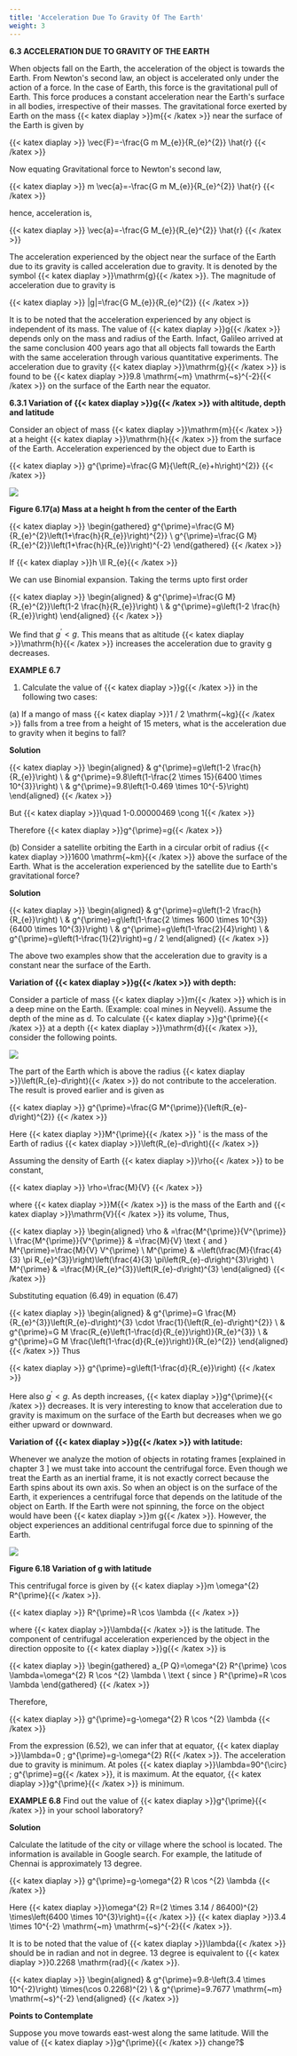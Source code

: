```yaml
---
title: 'Acceleration Due To Gravity Of The Earth'
weight: 3
---
```

**6.3 ACCELERATION DUE TO GRAVITY OF THE EARTH**

When objects fall on the Earth, the acceleration of the object is towards the Earth. From Newton's second law, an object is accelerated only under the action of a force. In the case of Earth, this force is the gravitational pull of Earth. This force produces a constant acceleration near the Earth's surface in all bodies, irrespective of their masses. The gravitational force exerted by Earth on the mass {{< katex diaplay >}}m{{< /katex >}} near the surface of the Earth is given by

{{< katex diaplay >}}
\vec{F}=-\frac{G m M_{e}}{R_{e}^{2}} \hat{r}
{{< /katex >}}

Now equating Gravitational force to Newton's second law,

{{< katex diaplay >}}
m \vec{a}=-\frac{G m M_{e}}{R_{e}^{2}} \hat{r}
{{< /katex >}}

hence, acceleration is,

{{< katex diaplay >}}
\vec{a}=-\frac{G M_{e}}{R_{e}^{2}} \hat{r}
{{< /katex >}}

The acceleration experienced by the object near the surface of the Earth due to its gravity is called acceleration due to gravity. It is denoted by the symbol {{< katex diaplay >}}\mathrm{g}{{< /katex >}}. The magnitude of acceleration due to gravity is

{{< katex diaplay >}}
|g|=\frac{G M_{e}}{R_{e}^{2}}
{{< /katex >}}


It is to be noted that the acceleration experienced by any object is independent of its mass. The value of {{< katex diaplay >}}g{{< /katex >}}  depends only on the mass and radius of the Earth. Infact, Galileo arrived at the same conclusion 400 years ago that all objects fall towards the Earth with the same acceleration through various quantitative experiments. The acceleration due to gravity {{< katex diaplay >}}\mathrm{g}{{< /katex >}} is found to be {{< katex diaplay >}}9.8 \mathrm{~m} \mathrm{~s}^{-2}{{< /katex >}} on the surface of the Earth near the equator.

**6.3.1 Variation of {{< katex diaplay >}}g{{< /katex >}} with altitude, depth and latitude**

Consider an object of mass {{< katex diaplay >}}\mathrm{m}{{< /katex >}} at a height {{< katex diaplay >}}\mathrm{h}{{< /katex >}} from the surface of the Earth. Acceleration experienced by the object due to Earth is

{{< katex diaplay >}}
g^{\prime}=\frac{G M}{\left(R_{e}+h\right)^{2}}
{{< /katex >}}

![](h3.png)

**Figure 6.17(a) Mass at a height h from the center of the Earth**

{{< katex diaplay >}}
\begin{gathered}
g^{\prime}=\frac{G M}{R_{e}^{2}\left(1+\frac{h}{R_{e}}\right)^{2}} \\
g^{\prime}=\frac{G M}{R_{e}^{2}}\left(1+\frac{h}{R_{e}}\right)^{-2}
\end{gathered}
{{< /katex >}}

If {{< katex diaplay >}}h \ll R_{e}{{< /katex >}}

We can use Binomial expansion. Taking the terms upto first order

{{< katex diaplay >}}
\begin{aligned}
& g^{\prime}=\frac{G M}{R_{e}^{2}}\left(1-2 \frac{h}{R_{e}}\right) \\
& g^{\prime}=g\left(1-2 \frac{h}{R_{e}}\right)
\end{aligned}
{{< /katex >}}

We find that $g^{\prime}<g$. This means that as altitude {{< katex diaplay >}}\mathrm{h}{{< /katex >}} increases the acceleration due to gravity g decreases.

**EXAMPLE 6.7**

1. Calculate the value of {{< katex diaplay >}}g{{< /katex >}} in the following two cases:

(a) If a mango of mass {{< katex diaplay >}}1 / 2 \mathrm{~kg}{{< /katex >}} falls from a tree from a height of 15 meters, what is the acceleration due to gravity when it begins to fall?


**Solution**

{{< katex diaplay >}}
\begin{aligned}
& g^{\prime}=g\left(1-2 \frac{h}{R_{e}}\right) \\
& g^{\prime}=9.8\left(1-\frac{2 \times 15}{6400 \times 10^{3}}\right) \\
& g^{\prime}=9.8\left(1-0.469 \times 10^{-5}\right)
\end{aligned}
{{< /katex >}}

But {{< katex diaplay >}}\quad 1-0.00000469 \cong 1{{< /katex >}}

Therefore {{< katex diaplay >}}g^{\prime}=g{{< /katex >}}

(b) Consider a satellite orbiting the Earth in a circular orbit of radius {{< katex diaplay >}}1600 \mathrm{~km}{{< /katex >}} above the surface of the Earth. What is the acceleration experienced by the satellite due to Earth's gravitational force?

**Solution**

{{< katex diaplay >}}
\begin{aligned}
& g^{\prime}=g\left(1-2 \frac{h}{R_{e}}\right) \\
& g^{\prime}=g\left(1-\frac{2 \times 1600 \times 10^{3}}{6400 \times 10^{3}}\right) \\
& g^{\prime}=g\left(1-\frac{2}{4}\right) \\
& g^{\prime}=g\left(1-\frac{1}{2}\right)=g / 2
\end{aligned}
{{< /katex >}}

The above two examples show that the acceleration due to gravity is a constant near the surface of the Earth.

**Variation of {{< katex diaplay >}}g{{< /katex >}} with depth:**

Consider a particle of mass {{< katex diaplay >}}m{{< /katex >}} which is in a deep mine on the Earth. (Example: coal mines in Neyveli). Assume the depth of the mine as d. To calculate {{< katex diaplay >}}g^{\prime}{{< /katex >}} at a depth {{< katex diaplay >}}\mathrm{d}{{< /katex >}}, consider the following points.

![](j1.png)

The part of the Earth which is above the radius {{< katex diaplay >}}\left(R_{e}-d\right){{< /katex >}} do not contribute to the acceleration. The result is proved earlier and is given as

{{< katex diaplay >}}
g^{\prime}=\frac{G M^{\prime}}{\left(R_{e}-d\right)^{2}}
{{< /katex >}}

Here {{< katex diaplay >}}M^{\prime}{{< /katex >}} ' is the mass of the Earth of radius {{< katex diaplay >}}\left(R_{e}-d\right){{< /katex >}}

Assuming the density of Earth {{< katex diaplay >}}\rho{{< /katex >}} to be constant,

{{< katex diaplay >}}
\rho=\frac{M}{V}
{{< /katex >}}

where {{< katex diaplay >}}M{{< /katex >}} is the mass of the Earth and {{< katex diaplay >}}\mathrm{V}{{< /katex >}} its volume, Thus,

{{< katex diaplay >}}
\begin{aligned}
\rho & =\frac{M^{\prime}}{V^{\prime}} \\
\frac{M^{\prime}}{V^{\prime}} & =\frac{M}{V} \text { and } M^{\prime}=\frac{M}{V} V^{\prime} \\
M^{\prime} & =\left(\frac{M}{\frac{4}{3} \pi R_{e}^{3}}\right)\left(\frac{4}{3} \pi\left(R_{e}-d\right)^{3}\right) \\
M^{\prime} & =\frac{M}{R_{e}^{3}}\left(R_{e}-d\right)^{3}
\end{aligned}
{{< /katex >}}

Substituting equation (6.49) in equation (6.47)

{{< katex diaplay >}}
\begin{aligned}
& g^{\prime}=G \frac{M}{R_{e}^{3}}\left(R_{e}-d\right)^{3} \cdot \frac{1}{\left(R_{e}-d\right)^{2}} \\
& g^{\prime}=G M \frac{R_{e}\left(1-\frac{d}{R_{e}}\right)}{R_{e}^{3}} \\
& g^{\prime}=G M \frac{\left(1-\frac{d}{R_{e}}\right)}{R_{e}^{2}}
\end{aligned}
{{< /katex >}}
Thus

{{< katex diaplay >}}
g^{\prime}=g\left(1-\frac{d}{R_{e}}\right)
{{< /katex >}}

Here also $g^{\prime}<g$. As depth increases, {{< katex diaplay >}}g^{\prime}{{< /katex >}} decreases. It is very interesting to know that acceleration due to gravity is maximum on the surface of the Earth but decreases when we go either upward or downward.

**Variation of {{< katex diaplay >}}g{{< /katex >}} with latitude:**

Whenever we analyze the motion of objects in rotating frames [explained in chapter 3 ] we must take into account the centrifugal force. Even though we treat the Earth as an inertial frame, it is not exactly correct because the Earth spins about its own axis. So when an object is on the surface of the Earth, it experiences a centrifugal force that depends on the latitude of the object on Earth. If the Earth were not spinning, the force on the object would have been {{< katex diaplay >}}m g{{< /katex >}}. However, the object experiences an additional centrifugal force due to spinning of the Earth.


![](j2.png)

**Figure 6.18 Variation of g with latitude**

This centrifugal force is given by {{< katex diaplay >}}m \omega^{2} R^{\prime}{{< /katex >}}.

{{< katex diaplay >}}
R^{\prime}=R \cos \lambda
{{< /katex >}}

where {{< katex diaplay >}}\lambda{{< /katex >}} is the latitude. The component of centrifugal acceleration experienced by the object in the direction opposite to {{< katex diaplay >}}g{{< /katex >}} is

{{< katex diaplay >}}
\begin{gathered}
a_{P Q}=\omega^{2} R^{\prime} \cos \lambda=\omega^{2} R \cos ^{2} \lambda \\
\text { since } R^{\prime}=R \cos \lambda
\end{gathered}
{{< /katex >}}

Therefore,

{{< katex diaplay >}}
g^{\prime}=g-\omega^{2} R \cos ^{2} \lambda
{{< /katex >}}

From the expression (6.52), we can infer that at equator, {{< katex diaplay >}}\lambda=0 ; g^{\prime}=g-\omega^{2} R{{< /katex >}}. The acceleration due to gravity is minimum. At poles {{< katex diaplay >}}\lambda=90^{\circ} ; g^{\prime}=g{{< /katex >}}, it is maximum. At the equator, {{< katex diaplay >}}g^{\prime}{{< /katex >}} is minimum.

**EXAMPLE 6.8**
Find out the value of {{< katex diaplay >}}g^{\prime}{{< /katex >}} in your school laboratory?

**Solution**

Calculate the latitude of the city or village where the school is located. The information is available in Google search. For example, the latitude of Chennai is approximately 13 degree.

{{< katex diaplay >}}
g^{\prime}=g-\omega^{2} R \cos ^{2} \lambda
{{< /katex >}}

Here {{< katex diaplay >}}\omega^{2} R=(2 \times 3.14 / 86400)^{2} \times\left(6400 \times 10^{3}\right)={{< /katex >}} {{< katex diaplay >}}3.4 \times 10^{-2} \mathrm{~m} \mathrm{~s}^{-2}{{< /katex >}}.

It is to be noted that the value of {{< katex diaplay >}}\lambda{{< /katex >}} should be in radian and not in degree. 13 degree is equivalent to {{< katex diaplay >}}0.2268 \mathrm{rad}{{< /katex >}}.

{{< katex diaplay >}}
\begin{aligned}
& g^{\prime}=9.8-\left(3.4 \times 10^{-2}\right) \times(\cos 0.2268)^{2} \\
& g^{\prime}=9.7677 \mathrm{~m} \mathrm{~s}^{-2}
\end{aligned}
{{< /katex >}}


**Points to Contemplate**

Suppose you move towards east-west along the same latitude. Will the value of {{< katex diaplay >}}g^{\prime}{{< /katex >}} change?$
